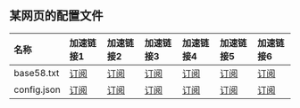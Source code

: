 ## 某网页的配置文件

| 名称 | 加速链接1 | 加速链接2 | 加速链接3 | 加速链接4 | 加速链接5 | 加速链接6 |
| :-- | :-- | :-- | :-- | :-- | :-- | :-- |
| base58.txt | [订阅](https://gh.halonice.com//https://raw.githubusercontent.com/999771/tv-sub/refs/heads/main/sub-base58.txt) | [订阅](https://raw.gitmirror.com/999771/tv-sub/refs/heads/main/sub-base58.txt) | [订阅](https://xget.xi-xu.me/gh/999771/tv-sub/raw/refs/heads/main/sub-base58.txt) | [订阅](https://gh-proxy.com/https://raw.githubusercontent.com/999771/tv-sub/refs/heads/main/sub-base58.txt) | [订阅](https://fastgit.cc/https://raw.githubusercontent.com/999771/tv-sub/refs/heads/main/sub-base58.txt) | [订阅](https://edgeone.gh-proxy.com/https://github.com/999771/tv-sub/blob/main/sub-base58.txt) |
| config.json | [订阅](https://gh.halonice.com/https://raw.githubusercontent.com/999771/tv-sub/refs/heads/main/sub-config.json) | [订阅](https://raw.gitmirror.com/999771/tv-sub/refs/heads/main/sub-config.json) | [订阅](https://xget.xi-xu.me/gh/999771/tv-sub/raw/refs/heads/main/sub-config.json) | [订阅](https://gh-proxy.com/https://raw.githubusercontent.com/999771/tv-sub/refs/heads/main/sub-config.json) | [订阅](https://fastgit.cc/https://raw.githubusercontent.com/999771/tv-sub/refs/heads/main/sub-config.json) | [订阅](https://edgeone.gh-proxy.com/https://github.com/999771/tv-sub/blob/main/sub-config.json) |
